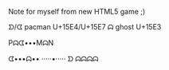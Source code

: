 Note for myself from new HTML5 game ;)

ᗤ/ᗧ pacman  U+15E4/U+15E7
ᗣ ghost     U+15E3

Pᗣᗧ•••MᗣN

ᗧ•••ᗣ•• 
·····•····· ᗤ ᗣᗣᗣᗣ 
